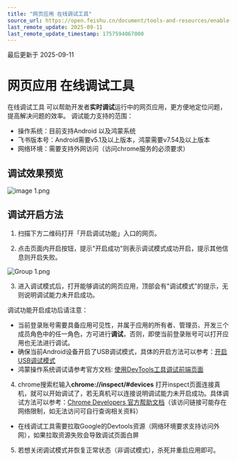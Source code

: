 ```yaml
---
title: "网页应用 在线调试工具"
source_url: https://open.feishu.cn/document/tools-and-resources/enable-the-inspect-debugging-capability
last_remote_update: 2025-09-11
last_remote_update_timestamp: 1757594067000
---
```

最后更新于 2025-09-11

# 网页应用 在线调试工具

在线调试工具 可以帮助开发者**实时调试**运行中的网页应用，更方便地定位问题，提高解决问题的效率。
调试能力支持的范围：
- 操作系统：目前支持Android 以及鸿蒙系统
- 飞书版本号：Android需要v5.1及以上版本，鸿蒙需要v7.54及以上版本
- 网络环境：需要支持外网访问（访问chrome服务的必须要求）

## 调试效果预览
![image 1.png](https://sf3-cn.feishucdn.com/obj/open-platform-opendoc/ce54a499e5be04bd3f0e0fc5c0e80982_lSqve1lMke.png?height=827&lazyload=true&width=1640)

## 调试开启方法
1. 扫描下方二维码打开「开启调试功能」入口的网页。

2. 点击页面内开启按钮，提示"开启成功"则表示调试模式成功开启，提示其他信息则开启失败。

![Group 1.png](https://sf3-cn.feishucdn.com/obj/open-platform-opendoc/2ad29a243649cedf299cc872dcda2ff9_vpFJgf4Z0U.png?height=573&lazyload=true&width=1640)

3. 进入调试模式后，打开能够调试的网页应用，顶部会有"调试模式"的提示，无则说明调试能力未开启成功。

调试功能开启成功后请注意：
- 当前登录账号需要具备应用可见性，并属于应用的所有者、管理员、开发三个成员角色中的任一角色，方可进行**调试**，否则，即使当前登录账号可以打开应用也无法进行调试。
- 确保当前Android设备开启了USB调试模式，具体的开启方法可以参考：[开启USB调试模式](https://juejin.cn/post/7026974015218679838)
- 鸿蒙操作系统调试请参考官方文档: [使用DevTools工具调试前端页面](https://developer.huawei.com/consumer/cn/doc/harmonyos-guides-V5/web-debugging-with-devtools-V5#将设备连接至电脑)

4. chrome搜索栏输入**chrome://inspect/#devices** 打开inspect页面连接真机，就可以开始调试了，若无真机可以连接说明调试能力未开启成功。具体调试方法可以参考：[Chrome Developers 官方帮助文档](https://developer.chrome.com/docs/devtools/remote-debugging?hl=zh-cn)（该访问链接可能存在网络限制，如无法访问可自行查询相关资料）
- 在线调试工具需要拉取Google的Devtools资源（网络环境要求支持访问外网），如果拉取资源失败会导致调试页面白屏

5. 若想关闭调试模式并恢复正常状态（非调试模式），杀死并重启应用即可。
